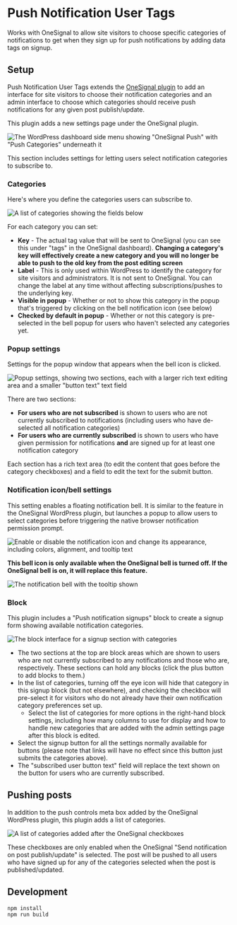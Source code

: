 # Push Notification User Tags

Works with OneSignal to allow site visitors to choose specific categories of notifications to get when they sign up for push notifications by adding data tags on signup. 

## Setup 

Push Notification User Tags extends the [OneSignal plugin](https://wordpress.org/plugins/onesignal-free-web-push-notifications/) to add an interface for site visitors to choose their notification categories and an admin interface to choose which categories should receive push notifications for any given post publish/update. 

This plugin adds a new settings page under the OneSignal plugin.

![The WordPress dashboard side menu showing "OneSignal Push" with "Push Categories" underneath it](https://docs.ktoo.media/wp-content/uploads/2021/02/OneSignal-submenu.png)

This section includes settings for letting users select notification categories to subscribe to.

### Categories
Here's where you define the categories users can subscribe to. 

![A list of categories showing the fields below](https://docs.ktoo.media/wp-content/uploads/2021/02/PushNotifications-define-categories.png)

For each category you can set:
- **Key** - The actual tag value that will be sent to OneSignal (you can see this under "tags" in the OneSignal dashboard). **Changing a category's key will effectively create a new category and you will no longer be able to push to the old key from the post editing screen**
- **Label** - This is only used within WordPress to identify the category for site visitors and administrators. It is not sent to OneSignal. You can change the label at any time without affecting subscriptions/pushes to the underlying key.
- **Visible in popup** - Whether or not to show this category in the popup that's triggered by clicking on the bell notification icon (see below)
- **Checked by default in popup** - Whether or not this category is pre-selected in the bell popup for users who haven't selected any categories yet.

### Popup settings
Settings for the popup window that appears when the bell icon is clicked.

![Popup settings, showing two sections, each with a larger rich text editing area and a smaller "button text" text field](https://docs.ktoo.media/wp-content/uploads/2021/02/PushCategories-popup-settings.png)

There are two sections:
- **For users who are not subscribed** is shown to users who are not currently subscribed to notifications (including users who have de-selected all notification categories)
- **For users who are currently subscribed** is shown to users who have given permission for notifications **and** are signed up for at least one notification category

Each section has a rich text area (to edit the content that goes before the category checkboxes) and a field to edit the text for the submit button.

### Notification icon/bell settings

This setting enables a floating notification bell. It is similar to the feature in the OneSignal WordPress plugin, but launches a popup to allow users to select categories before triggering the native browser notification permission prompt. 

![Enable or disable the notification icon and change its appearance, including colors, alignment, and tooltip text](https://docs.ktoo.media/wp-content/uploads/2021/02/PushCategories-icon-settings.png)

**This bell icon is only available when the OneSignal bell is turned off. If the OneSignal bell is on, it will replace this feature.**

![The notification bell with the tooltip shown](https://docs.ktoo.media/wp-content/uploads/2021/02/Notification-bell.png)

### Block

This plugin includes a "Push notification signups" block to create a signup form showing available notification categories.

![The block interface for a signup section with categories](https://docs.ktoo.media/wp-content/uploads/2021/02/Push-notification-signups_block.png)

- The two sections at the top are block areas which are shown to users who are not currently subscribed to any notifications and those who are, respectively. These sections can hold any blocks (click the plus button to add blocks to them.)
- In the list of categories, turning off the eye icon will hide that category in this signup block (but not elsewhere), and checking the checkbox will pre-select it for visitors who do not already have their own notification category preferences set up.
    - Select the list of categories for more options in the right-hand block settings, including how many columns to use for display and how to handle new categories that are added with the admin settings page after this block is edited.
- Select the signup button for all the settings normally available for buttons (please note that links will have no effect since this button just submits the categories above).
- The "subscribed user button text" field will replace the text shown on the button for users who are currently subscribed. 

## Pushing posts 

In addition to the push controls meta box added by the OneSignal WordPress plugin, this plugin adds a list of categories.

![A list of categories added after the OneSignal checkboxes](https://docs.ktoo.media/wp-content/uploads/2021/02/Push-notification-post-metabox.png)

These checkboxes are only enabled when the OneSignal "Send notification on post publish/update" is selected. The post will be pushed to all users who have signed up for any of the categories selected when the post is published/updated.  


## Development

    npm install
    npm run build
